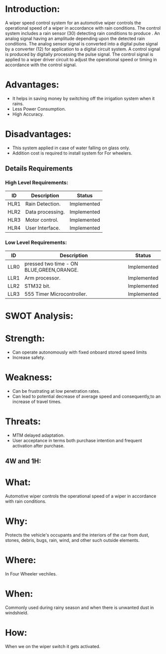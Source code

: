 #   **Introduction:**

A wiper speed control system for an automotive wiper controls the operational speed of a wiper in accordance with rain conditions. The control system includes a rain sensor (30) detecting rain conditions to produce . An analog signal having an amplitude depending upon the detected rain conditions. The analog sensor signal is converted into a digital pulse signal by a converter (12) for application to a digital circuit system. A control signal is produced by digitally processing the pulse signal. The control signal is applied to a wiper driver circuit to adjust the operational speed or timing in accordance with the control signal.


#  **Advantages:**
- It helps in saving money by switching off the irrigation system when it rains.
- Less Power Consumption.
- High Accuracy.

#  **Disadvantages:**
- This system applied in case of water falling on glass only.
- Addition cost is required to install system for For wheelers.


##  Details Requirements
###  High Level Requirements:
| ID | Description |  Status |
|------| ------| ------|
| HLR1 | Rain Detection. | Implemented
|HLR2  | Data processing. | Implemented
|HLR3  | Motor control. | Implemented
|HLR4  | User Interface. | Implemented

###   Low Level Requirements:
| ID | Description | Status |
|-------|------| ------|
| LLR0 |  pressed two time - ON BLUE,GREEN,ORANGE.| Implemented
| LLR1 | Arm processor.| Implemented
| LLR2 | STM32 bit.| Implemented
| LLR3 | 555 Timer Microcontroller.| Implemented

# **SWOT Analysis:**
# **Strength:**
- Can operate autonomously with fixed onboard stored speed limits
- Increase safety.

# **Weakness:**
- Can be frustrating at low penetration rates.
- Can lead to potential decrease of average speed and consequently,to an increase of travel times.

# **Threats:**
- MTM delayed adaptation.
- User acceptance in terms both purchase intention and frequent activation after purchase.

## **4W and 1H:**
# **What:**

Automotive wiper controls the operational speed of a wiper in accordance with rain conditions.

# **Why:**

Protects the vehicle's occupants and the interiors of the car from dust, stones, debris, bugs, rain, wind, and other such outside elements.

# **Where:**

In Four Wheeler vechiles.

# **When:**

Commonly used during rainy season and when there is unwanted dust in windshield.

# **How:**

When we on the wiper switch it gets activated.
